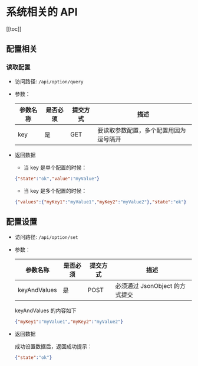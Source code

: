 # 系统相关的  API

[[toc]]

## 配置相关

### 读取配置

- 访问路径: `/api/option/query`
- 参数：
  
  | 参数名称 | 是否必须| 提交方式 |描述 |  
  | --- | --- | --- | --- |
  | key | 是 | GET | 要读取参数配置，多个配置用因为逗号隔开 |  


- 返回数据

    - 当 key 是单个配置的时候：

    ```json
    {"state":"ok","value":"myValue"}
    ```
  
    - 当 key 是多个配置的时候：
  
    ```json
    {"values":{"myKey1":"myValue1","myKey2":"myValue2"},"state":"ok"}
    ```

## 配置设置

- 访问路径: `/api/option/set`
- 参数：

  | 参数名称 | 是否必须| 提交方式 |描述 |  
  | --- | --- | --- | --- |
  | keyAndValues | 是 | POST | 必须通过 JsonObject 的方式提交 |  

  keyAndValues 的内容如下

  ```json
  {"myKey1":"myValue1","myKey2":"myValue2"}
  ```


- 返回数据
 
  成功设置数据后，返回成功提示：

  ```json
  {"state":"ok"}
  ```
